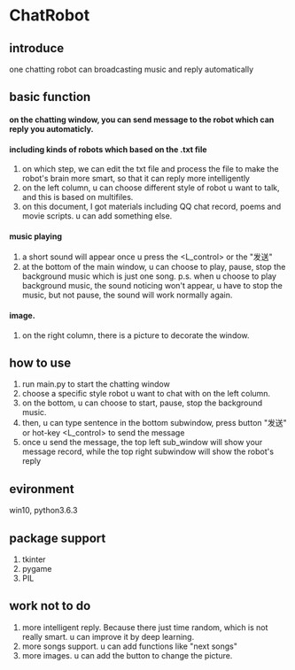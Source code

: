 # ChatRobot
## introduce
one chatting robot can broadcasting music and reply automatically

## basic function
#### on the chatting window, you can send message to the robot which can reply you automaticly.
#### including kinds of robots which based on the .txt file
  1. on which step, we can edit the txt file and process the file to make the robot's brain more smart, so that it can reply more intelligently
  2. on the left column, u can choose different style of robot u want to talk, and this is based on multifiles.
  3. on this document, I got materials including QQ chat record, poems and movie scripts. u can add something else.
#### music playing
  1. a short sound will appear once u press the <L_control> or the "发送"
  2. at the bottom of the main window, u can choose to play, pause, stop the background music which is just one song.
  p.s. when u choose to play background music, the sound noticing won't appear, u have to stop the music, but not pause, the sound will work normally again.
#### image.
  1. on the right column, there is a picture to decorate the window. 
  
## how to use
1. run main.py to start the chatting window
2. choose a specific style robot u want to chat with on the left column.
3. on the bottom, u can choose to start, pause, stop the background music.
4. then, u can type sentence in the bottom subwindow, press button "发送" or hot-key <L_control> to send the message
5. once u send the message, the top left sub_window will show your message record, while the top right subwindow will show the robot's reply

## evironment
win10, python3.6.3
## package support
1. tkinter
2. pygame
3. PIL

## work not to do
  1. more intelligent reply. Because there just time random, which is not really smart. u can improve it by deep learning.
  2. more songs support. u can add functions like "next songs"
  3. more images. u can add the button to change the picture.
